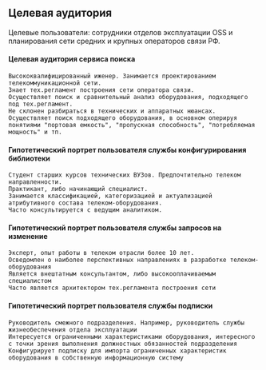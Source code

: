 ## Целевая аудитория

Целевые пользователи: сотрудники отделов эксплуатации OSS и планирования сети средних и крупных операторов связи РФ.

#### Целевая аудитория сервиса поиска

    Высококвалифицированный иженер. Занимается проектированием телекоммуникационной сети.
    Знает тех.регламент построения сети оператора связи.
    Осуществляет поиск и сравнительный анализ оборудования, подходящего под тех.регламент.
    Не склонен разбираться в технических и аппаратных нюансах.
    Осуществляет поиск подходящего оборудования, в основном оперируя понятиями "портовая емкость", "пропускная способность", "потребляемая мощность" и тп.   

#### Гипотетический портрет пользователя службы конфигурирования библиотеки

    Студент старших курсов технических ВУЗов. Предпочтительно телеком направленности.
    Практикант, либо начинающий специалист.
    Занимается классификацией, категоризацией и актуализацией атрибутивного состава телеком-оборудования.
    Часто консультируется с ведущим аналитиком.

#### Гипотетический портрет пользователя службы запросов на изменение

    Эксперт, опыт работы в телеком отрасли более 10 лет.
    Осведомлен о наиболее перспективных направлениях в разработке телеком-оборудования
    Является внештатным консультантом, либо высокооплачиваемым специалистом
    Часто является архитектором тех.регламента построения сети

#### Гипотетический портрет пользователя службы подписки

    Руководитель смежного подразделения. Например, руководитель службы жизнеобеспечения отдела эксплуатации 
    Интересуется ограниченными характеристиками оборудования, интересного с точки зрения выполнения должностных обязанностей подразделения
    Конфигурирует подписку для импорта ограниченных характеристик оборудования в собственную информационную систему
     